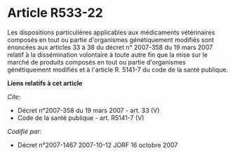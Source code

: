# Article R533-22

Les dispositions particulières applicables aux médicaments vétérinaires composés en tout ou partie d'organismes génétiquement
modifiés sont énoncées aux articles 33 à 38 du décret n° 2007-358 du 19 mars 2007 relatif à la dissémination volontaire à
toute autre fin que la mise sur le marché de produits composés en tout ou partie d'organismes génétiquement modifiés et à
l'article R. 5141-7 du code de la santé publique.

**Liens relatifs à cet article**

_Cite_:

  - Décret n°2007-358 du 19 mars 2007 - art. 33 (V)
  - Code de la santé publique - art. R5141-7 (V)

_Codifié par_:

  - Décret n°2007-1467 2007-10-12 JORF 16 octobre 2007
